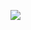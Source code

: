 ![](https://github-profile-summary-cards.vercel.app/api/cards/profile-details?username=NIMB0S&theme=github_dark)
